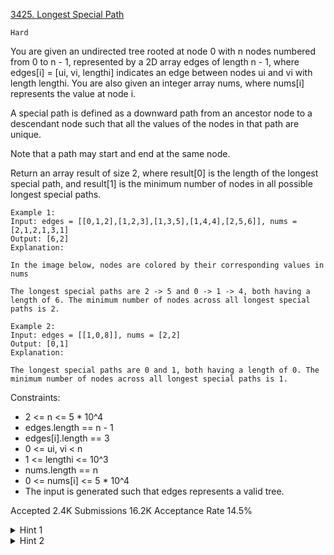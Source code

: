 [3425. Longest Special Path](https://leetcode.com/problems/longest-special-path/)

`Hard`

You are given an undirected tree rooted at node 0 with n nodes numbered from 0 to n - 1, represented by a 2D array edges of length n - 1, where edges[i] = [ui, vi, lengthi] indicates an edge between nodes ui and vi with length lengthi. You are also given an integer array nums, where nums[i] represents the value at node i.

A special path is defined as a downward path from an ancestor node to a descendant node such that all the values of the nodes in that path are unique.

Note that a path may start and end at the same node.

Return an array result of size 2, where result[0] is the length of the longest special path, and result[1] is the minimum number of nodes in all possible longest special paths.

```
Example 1:
Input: edges = [[0,1,2],[1,2,3],[1,3,5],[1,4,4],[2,5,6]], nums = [2,1,2,1,3,1]
Output: [6,2]
Explanation:

In the image below, nodes are colored by their corresponding values in nums

The longest special paths are 2 -> 5 and 0 -> 1 -> 4, both having a length of 6. The minimum number of nodes across all longest special paths is 2.

Example 2:
Input: edges = [[1,0,8]], nums = [2,2]
Output: [0,1]
Explanation:

The longest special paths are 0 and 1, both having a length of 0. The minimum number of nodes across all longest special paths is 1.
```

Constraints:

- 2 <= n <= 5 * 10^4
- edges.length == n - 1
- edges[i].length == 3
- 0 <= ui, vi < n
- 1 <= lengthi <= 10^3
- nums.length == n
- 0 <= nums[i] <= 5 * 10^4
- The input is generated such that edges represents a valid tree.

Accepted
2.4K
Submissions
16.2K
Acceptance Rate
14.5%

<details>
<summary>Hint 1</summary>

Use DFS to traverse the tree and maintain the current path length from the root (starting at 0) to the current node.

</details>
<details>
<summary>Hint 2</summary>

Use prefix sums to calculate the longest path ending at the current node with all unique values.

</details>